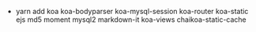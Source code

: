 - yarn add koa koa-bodyparser koa-mysql-session koa-router koa-static ejs md5 moment mysql2 markdown-it koa-views chaikoa-static-cache